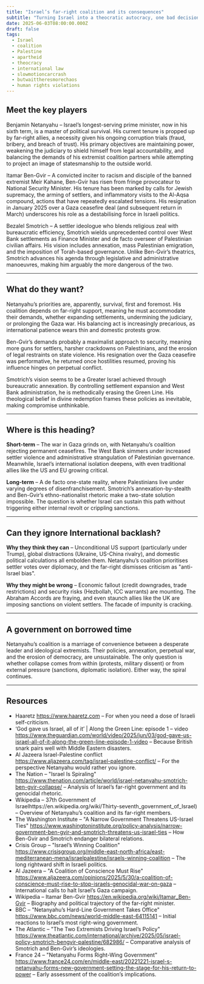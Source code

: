 ```yaml
---
title: "Israel’s far-right coalition and its consequences"
subtitle: "Turning Israel into a theocratic autocracy, one bad decision at a time"
date: 2025-06-03T08:00:00.000Z
draft: false
tags: 
  - Israel 
  - coalition
  - Palestine
  - apartheid
  - theocracy
  - international law
  - slowmotioncarcrash
  - butwaittheresmorechaos
  - human rights violations
---
```


## Meet the key players

Benjamin Netanyahu – Israel’s longest-serving prime minister, now in his sixth term, is a master of political survival. 
His current tenure is propped up by far-right allies, a necessity given his ongoing corruption trials (fraud, bribery, 
and breach of trust). His primary objectives are maintaining power, weakening the judiciary to shield himself from 
legal accountability, and balancing the demands of his extremist coalition partners while attempting to project an 
image of statesmanship to the outside world.  

Itamar Ben-Gvir – A convicted inciter to racism and disciple of the banned extremist Meir Kahane, Ben-Gvir has risen 
from fringe provocateur to National Security Minister. His tenure has been marked by calls for Jewish supremacy, the 
arming of settlers, and inflammatory visits to the Al-Aqsa compound, actions that have repeatedly escalated tensions. 
His resignation in January 2025 over a Gaza ceasefire deal (and subsequent return in March) underscores his role as a 
destabilising force in Israeli politics.  

Bezalel Smotrich – A settler ideologue who blends religious zeal with bureaucratic efficiency, Smotrich wields 
unprecedented control over West Bank settlements as Finance Minister and de facto overseer of Palestinian civilian 
affairs. His vision includes annexation, mass Palestinian emigration, and the imposition of Torah-based governance. 
Unlike Ben-Gvir’s theatrics, Smotrich advances his agenda through legislative and administrative manoeuvres, making 
him arguably the more dangerous of the two.  

---

## What do they want?

Netanyahu’s priorities are, apparently, survival, first and foremost. His coalition depends on far-right support, meaning 
he must accommodate their demands, whether expanding settlements, undermining the judiciary, or prolonging the Gaza war. 
His balancing act is increasingly precarious, as international patience wears thin and domestic protests grow.  

Ben-Gvir’s demands probably a maximalist approach to security, meaning more guns for settlers, harsher crackdowns on 
Palestinians, and the erosion of legal restraints on state violence. His resignation over the Gaza ceasefire was 
performative, he returned once hostilities resumed, proving his influence hinges on perpetual conflict.  

Smotrich’s vision seems to be a Greater Israel achieved through bureaucratic annexation. By controlling settlement 
expansion and West Bank administration, he is methodically erasing the Green Line. His theological belief in divine 
redemption frames these policies as inevitable, making compromise unthinkable.  

---

## Where is this heading?

**Short-term** – The war in Gaza grinds on, with Netanyahu’s coalition rejecting permanent ceasefires. The West Bank 
simmers under increased settler violence and administrative strangulation of Palestinian governance. Meanwhile, 
Israel’s international isolation deepens, with even traditional allies like the US and EU growing critical.  

**Long-term** – A de facto one-state reality, where Palestinians live under varying degrees of disenfranchisement. 
Smotrich’s annexation-by-stealth and Ben-Gvir’s ethno-nationalist rhetoric make a two-state solution impossible. 
The question is whether Israel can sustain this path without triggering either internal revolt or crippling sanctions.  

---

## Can they ignore International backlash?

**Why they think they can** – Unconditional US support (particularly under Trump), global distractions (Ukraine, 
US-China rivalry), and domestic political calculations all embolden them. Netanyahu’s coalition prioritises settler 
votes over diplomacy, and the far-right dismisses criticism as "anti-Israel bias".  

**Why they might be wrong** – Economic fallout (credit downgrades, trade restrictions) and security risks (Hezbollah, 
ICC warrants) are mounting. The Abraham Accords are fraying, and even staunch allies like the UK are imposing 
sanctions on violent settlers. The facade of impunity is cracking.  

---

## A government on borrowed time 

Netanyahu’s coalition is a marriage of convenience between a desperate leader and ideological extremists. Their 
policies, annexation, perpetual war, and the erosion of democracy, are unsustainable. The only question is whether 
collapse comes from within (protests, military dissent) or from external pressure (sanctions, diplomatic isolation). 
Either way, the spiral continues.  

---

## Resources  

- Haaretz https://www.haaretz.com – For when you need a dose of Israeli self-criticism.  
- ‘God gave us Israel, all of it’ | Along the Green Line: episode 1 – video https://www.theguardian.com/world/video/2025/jun/03/god-gave-us-israel-all-of-it-along-the-green-line-episode-1-video – Because British snark pairs well with Middle Eastern disasters.  
- Al Jazeera Israel-Palestine conflict https://www.aljazeera.com/tag/israel-palestine-conflict/ – For the perspective Netanyahu would rather you ignore.
- The Nation – "Israel Is Spiraling" https://www.thenation.com/article/world/israel-netanyahu-smotrich-ben-gvir-collapse/ – Analysis of Israel’s far-right government and its genocidal rhetoric.  
- Wikipedia – 37th Government of Israelhttps://en.wikipedia.org/wiki/Thirty-seventh_government_of_Israel) – Overview of Netanyahu’s coalition and its far-right members.  
- The Washington Institute – "A Narrow Government Threatens US-Israel Ties" https://www.washingtoninstitute.org/policy-analysis/narrow-government-ben-gvir-and-smotrich-threatens-us-israel-ties – How Ben-Gvir and Smotrich endanger bilateral relations.  
- Crisis Group – "Israel’s Winning Coalition" https://www.crisisgroup.org/middle-east-north-africa/east-mediterranean-mena/israelpalestine/israels-winning-coalition – The long rightward shift in Israeli politics.  
- Al Jazeera – "A Coalition of Conscience Must Rise" https://www.aljazeera.com/opinions/2025/5/30/a-coalition-of-conscience-must-rise-to-stop-israels-genocidal-war-on-gaza – International calls to halt Israel’s Gaza campaign.  
- Wikipedia – Itamar Ben-Gvir https://en.wikipedia.org/wiki/Itamar_Ben-Gvir – Biography and political trajectory of the far-right minister.  
- BBC – "Netanyahu’s Hard-Line Government Takes Office" https://www.bbc.com/news/world-middle-east-64115141 – Initial reactions to Israel’s most right-wing government.  
- The Atlantic – "The Two Extremists Driving Israel’s Policy" https://www.theatlantic.com/international/archive/2025/05/israel-policy-smotrich-bengvir-palestine/682986/ – Comparative analysis of Smotrich and Ben-Gvir’s ideologies.  
- France 24 – "Netanyahu Forms Right-Wing Government" https://www.france24.com/en/middle-east/20221221-israel-s-netanyahu-forms-new-government-setting-the-stage-for-his-return-to-power – Early assessment of the coalition’s implications.  
